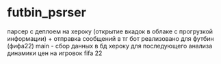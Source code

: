 # futbin_psrser
парсер с деплоем на хероку (открытие вкадок в облаке с прогрузкой информации) + отправка сообщений в тг бот
реализовано для футбин (фифа22)
main - сбор данных в бд хероку для последующего анализа динамики цен на игровок fifa 22
